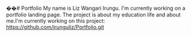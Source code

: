 ��# Portfolio
My name is Liz Wangari Irungu. I'm currently working on a portfolio landing page. The project is about my education life and about me.I'm currently working on this project: https://github.com/irunguliz/Portfolio.git
